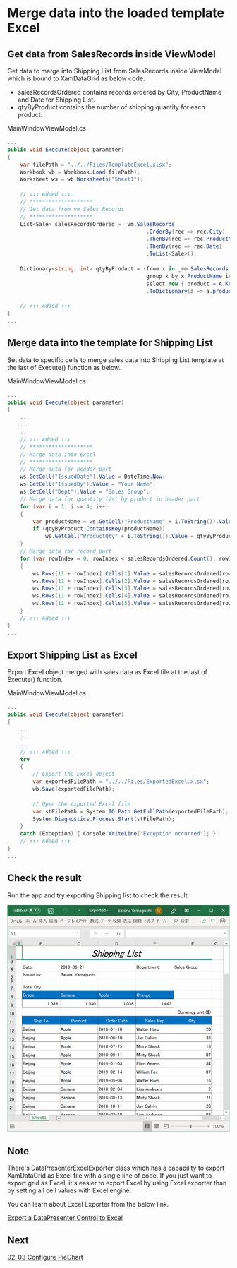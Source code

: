 # Merge data into the loaded template Excel

## Get data from SalesRecords inside ViewModel

Get data to marge into Shipping List from SalesRecords inside ViewModel which is bound to XamDataGrid as below code.

- salesRecordsOrdered contains records ordered by City, ProductName and Date for Shipping List.
- qtyByProduct contains the number of shipping quantity for each product.

MainWindowViewModel.cs

```cs
...
public void Execute(object parameter)
{
    var filePath = "../../Files/TemplateExcel.xlsx";
    Workbook wb = Workbook.Load(filePath);
    Worksheet ws = wb.Worksheets["Sheet1"];

    // ↓↓↓ Added ↓↓↓
    // ********************
    // Get data from vm Sales Records
    // ********************
    List<Sale> salesRecordsOrdered = _vm.SalesRecords
                                            .OrderBy(rec => rec.City)
                                            .ThenBy(rec => rec.ProductName)
                                            .ThenBy(rec => rec.Date)
                                            .ToList<Sale>();

    Dictionary<string, int> qtyByProduct = (from x in _vm.SalesRecords
                                            group x by x.ProductName into A
                                            select new { product = A.Key, NumberOfUnits = A.Sum(a => (int)a.NumberOfUnits) })
                                            .ToDictionary(a => a.product, a => a.NumberOfUnits);

    // ↑↑↑ Added ↑↑↑
}
...
```

## Merge data into the template for Shipping List

Set data to specific cells to merge sales data into Shipping List template at the last of Execute() function as below.

MainWindowViewModel.cs

```cs
...
public void Execute(object parameter)
{
    ...
    ...
    ...
    // ↓↓↓ Added ↓↓↓
    // ********************
    // Marge data into Excel
    // ********************
    // Marge data for header part
    ws.GetCell("IssuedDate").Value = DateTime.Now;
    ws.GetCell("IssuedBy").Value = "Your Name";
    ws.GetCell("Dept").Value = "Sales Group";
    // Marge data for quantity list by product in header part
    for (var i = 1; i <= 4; i++)
    {
        var productName = ws.GetCell("ProductName" + i.ToString()).Value.ToString();
        if (qtyByProduct.ContainsKey(productName))
            ws.GetCell("ProductQty" + i.ToString()).Value = qtyByProduct[productName];
    }
    // Marge data for record part
    for (var rowIndex = 0; rowIndex < salesRecordsOrdered.Count(); rowIndex++)
    {
        ws.Rows[11 + rowIndex].Cells[1].Value = salesRecordsOrdered[rowIndex].City;
        ws.Rows[11 + rowIndex].Cells[2].Value = salesRecordsOrdered[rowIndex].ProductName;
        ws.Rows[11 + rowIndex].Cells[3].Value = salesRecordsOrdered[rowIndex].Date;
        ws.Rows[11 + rowIndex].Cells[4].Value = salesRecordsOrdered[rowIndex].SalesPerson;
        ws.Rows[11 + rowIndex].Cells[5].Value = salesRecordsOrdered[rowIndex].NumberOfUnits;
    }
    // ↑↑↑ Added ↑↑↑
}
...
```

## Export Shipping List as Excel

Export Excel object merged with sales data as Excel file at the last of Execute() function.

MainWindowViewModel.cs

```cs
...
public void Execute(object parameter)
{
    ...
    ...
    ...
    // ↓↓↓ Added ↓↓↓
    try
    {
        // Export the Excel object
        var exportedFilePath = "../../Files/ExportedExcel.xlsx";
        wb.Save(exportedFilePath);

        // Open the exported Excel file
        var stFilePath = System.IO.Path.GetFullPath(exportedFilePath);
        System.Diagnostics.Process.Start(stFilePath);
    }
    catch (Exception) { Console.WriteLine("Exception occurred"); }
    // ↑↑↑ Added ↑↑↑
}
...
```

## Check the result

Run the app and try exporting Shipping list to check the result.

![](../assets/02-03-01.png)

## Note

 There's DataPresenterExcelExporter class which has a capability to export XamDataGrid as Excel file with a single line of code. If you just want to export grid as Excel, it's easier to export Excel by using Excel exporter than by setting all cell values with Excel engine. 

You can learn about Excel Exporter from the below link.

[Export a DataPresenter Control to Excel](https://www.infragistics.com/help/wpf/xamdatapresenter-export-a-datapresenter-control-to-excel)

## Next
[02-03 Configure PieChart](../03-00-Overview-of-Section3.md)
